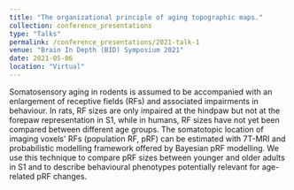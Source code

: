 ```yaml
---
title: "The organizational principle of aging topographic maps."
collection: conference_presentations
type: "Talks"
permalink: /conference_presentations/2021-talk-1
venue: "Brain In Depth (BID) Symposium 2021"
date: 2021-05-06
location: "Virtual"
---
```


Somatosensory aging in rodents is assumed to be accompanied with an enlargement of receptive fields (RFs) and associated impairments in behaviour. In rats, RF sizes are only impaired at the hindpaw but not at the forepaw representation in S1, while in humans, RF sizes have not yet been compared between different age groups. The somatotopic location of imaging voxels' RFs (population RF, pRF) can be estimated with 7T-MRI and probabilistic modelling framework offered by Bayesian pRF modelling. We use this technique to compare pRF sizes between younger and older adults in S1 and to describe behavioural phenotypes potentially relevant for age-related pRF changes.

